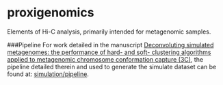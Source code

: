 proxigenomics
=============

Elements of Hi-C analysis, primarily intended for metagenomic samples.

###Pipeline
For work detailed in the manuscript [Deconvoluting simulated metagenomes: the performance of hard- and soft- clustering algorithms applied to metagenomic chromosome conformation capture (3C)](https://doi.org/10.7287/peerj.preprints.1974v2), the pipeline detailed therein and used to generate the simulate dataset can be found at: [simulation/pipeline](simulation/pipeline).

